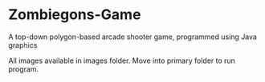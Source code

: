 # Zombiegons-Game
A top-down polygon-based arcade shooter game, programmed using Java graphics

All images available in images folder. Move into primary folder to run program.
